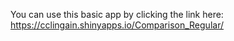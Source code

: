 You can use this basic app by clicking the link here:
https://cclingain.shinyapps.io/Comparison_Regular/
